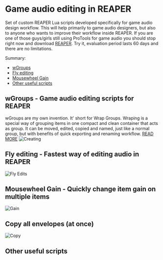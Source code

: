 
# Game audio editing in REAPER

Set of custom REAPER Lua scripts developed specifically for game audio design workflow. This will help primarily to game audio designers, but also to anyone who wants to improve their workflow inside REAPER. If you are one of those guys/girls still using ProTools for game audio you should stop right now and download [REAPER](https://www.reaper.fm/download.php). Try it, evaluation period lasts 60 days and there are no limitations.

Summary:
- [wGroups](#wgroups---game-audio-editing-scripts-for-reaper)
- [Fly editing](#fly-editing---fastest-way-of-editing-audio-in-reaper)
- [Mousewheel Gain](#mousewheel-gain---quickly-change-item-gain-on-multiple-items)
- [Other useful scripts](#other-useful-scripts)

## wGroups - Game audio editing scripts for REAPER

wGroups are my own invention. It' short for Wrap Groups. Wraping is a special way of grouping items in one compact and clean container that acts as group. It can be moved, edited, copied and named, just like a normal group, but with benefits of quick exporting and renaming workflow.
[READ MORE](https://github.com/nikolalkc/nikolalkc_reaper_scripts/wiki/wGroups)
![Creating](https://raw.githubusercontent.com/nikolalkc/nikolalkc_reaper_scripts/master/WikiImages/02%20-%20creating.gif)




## Fly editing - Fastest way of editing audio in REAPER
![Fly Edits](https://github.com/nikolalkc/nikolalkc_reaper_scripts/blob/master/WikiImages/08-flying.gif?raw=true)

## Mousewheel Gain - Quickly change item gain on multiple items
![Gain](https://github.com/nikolalkc/nikolalkc_reaper_scripts/blob/master/WikiImages/07-gain.gif?raw=true)

## Copy all envelopes (at once)
![Copy](https://github.com/nikolalkc/nikolalkc_reaper_scripts/blob/master/WikiImages/09-emtpy_auto.gif?raw=true)

## Other useful scripts
